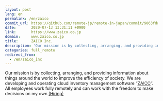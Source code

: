 ```yaml
---
layout: post
lang: en
permalink: /en/zaico
commit_url: https://github.com/remote-jp/remote-in-japan/commit/9063fdad1b785e53bcf9579278ef3b6390fccba5
date:       2020-07-13 13:31:11 +0900
link:       https://www.zaico.co.jp
domain:     www.zaico.co.jp
title:      ZAICO Inc.
description: 'Our mission is by collecting, arranging, and providing information about things around the world to improve the efficiency of society. We are developing and operating cloud inventory management software “ZAICO”. All employees work fully remotely and can work with the freedom to make decisions on my own.(Hiring)'
categories: full_remote
redirect_from:
  - /en/zaico_inc
---
```


<p>Our mission is by collecting, arranging, and providing information about things around the world to improve the efficiency of society. We are developing and operating cloud inventory management software “<a href="https://web.zaico.co.jp/">ZAICO</a>”. All employees work fully remotely and can work with the freedom to make decisions on my own.<a href="https://www.zaico.co.jp/smart-zaico/about-us/recruit/">(Hiring)</a></p>
